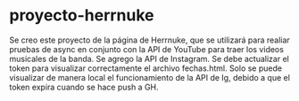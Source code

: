 # proyecto-herrnuke

Se creo este proyecto de la página de Herrnuke, que se utilizará para realiar pruebas de async en conjunto con la API de YouTube para traer los videos musicales de la banda. 
Se agrego la API de Instagram. Se debe actualizar el token para visualizar correctamente el archivo fechas.html. Solo se puede visualizar de manera local el funcionamiento de la API de Ig, debido a que el token expira cuando se hace push a GH. 
